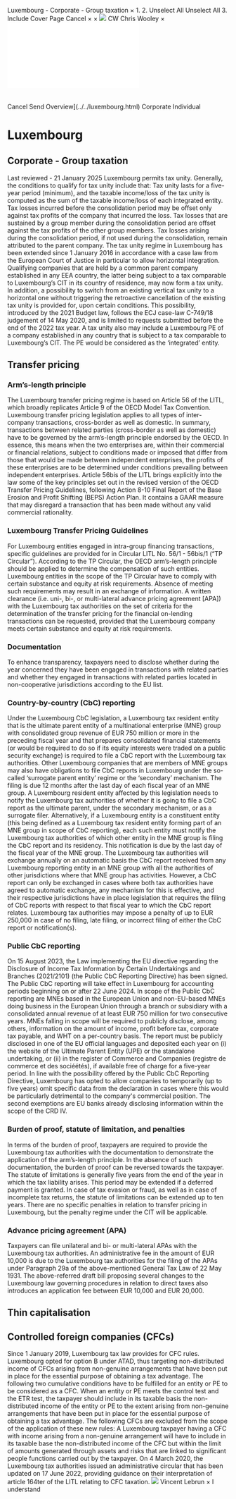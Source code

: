 Luxembourg - Corporate - Group taxation
×
1.
2.
Unselect All
Unselect All
3.
Include Cover Page
Cancel
×
×
![](../../-/media/world-wide-tax-summaries/attachments/global---chris-wooley.ashx%3Frev=ac5e5f3223b34096b1afc2a6009c7320&revision=ac5e5f32-23b3-4096-b1af-c2a6009c7320&hash=859B7ADC84DC2CBEC9760E9E6EE7DE6D0A8BFCDF)
CW
Chris Wooley
×
![](group-taxation.html)
######
Cancel
Send
Overview](../../luxembourg.html)
Corporate
Individual
# Luxembourg
## Corporate - Group taxation
Last reviewed - 21 January 2025
Luxembourg permits tax unity. Generally, the conditions to qualify for tax unity include that:
Tax unity lasts for a five-year period (minimum), and the taxable income/loss of the tax unity is computed as the sum of the taxable income/loss of each integrated entity. Tax losses incurred before the consolidation period may be offset only against tax profits of the company that incurred the loss. Tax losses that are sustained by a group member during the consolidation period are offset against the tax profits of the other group members. Tax losses arising during the consolidation period, if not used during the consolidation, remain attributed to the parent company.
The tax unity regime in Luxembourg has been extended since 1 January 2016 in accordance with a case law from the European Court of Justice in particular to allow horizontal integration. Qualifying companies that are held by a common parent company established in any EEA country, the latter being subject to a tax comparable to Luxembourg’s CIT in its country of residence, may now form a tax unity. In addition, a possibility to switch from an existing vertical tax unity to a horizontal one without triggering the retroactive cancellation of the existing tax unity is provided for, upon certain conditions. This possibility, introduced by the 2021 Budget law, follows the ECJ case-law C-749/18 judgement of 14 May 2020, and is limited to requests submitted before the end of the 2022 tax year.
A tax unity also may include a Luxembourg PE of a company established in any country that is subject to a tax comparable to Luxembourg’s CIT. The PE would be considered as the ‘integrated’ entity.
## Transfer pricing
### Arm’s-length principle
The Luxembourg transfer pricing regime is based on Article 56 of the LITL, which broadly replicates Article 9 of the OECD Model Tax Convention. Luxembourg transfer pricing legislation applies to all types of inter-company transactions, cross-border as well as domestic.
In summary, transactions between related parties (cross-border as well as domestic) have to be governed by the arm’s-length principle endorsed by the OECD. In essence, this means when the two enterprises are, within their commercial or financial relations, subject to conditions made or imposed that differ from those that would be made between independent enterprises, the profits of these enterprises are to be determined under conditions prevailing between independent enterprises.
Article 56bis of the LITL brings explicitly into the law some of the key principles set out in the revised version of the OECD Transfer Pricing Guidelines, following Action 8-10 Final Report of the Base Erosion and Profit Shifting (BEPS) Action Plan. It contains a GAAR measure that may disregard a transaction that has been made without any valid commercial rationality.
### Luxembourg Transfer Pricing Guidelines
For Luxembourg entities engaged in intra-group financing transactions, specific guidelines are provided for in Circular LITL No. 56/1 - 56bis/1 (“TP Circular”). According to the TP Circular, the OECD arm’s-length principle should be applied to determine the compensation of such entities.
Luxembourg entities in the scope of the TP Circular have to comply with certain substance and equity at risk requirements. Absence of meeting such requirements may result in an exchange of information.
A written clearance (i.e. uni-, bi-, or multi-lateral advance pricing agreement [APA]) with the Luxembourg tax authorities on the set of criteria for the determination of the transfer pricing for the financial on-lending transactions can be requested, provided that the Luxembourg company meets certain substance and equity at risk requirements.
### Documentation
To enhance transparency, taxpayers need to disclose whether during the year concerned they have been engaged in transactions with related parties and whether they engaged in transactions with related parties located in non-cooperative jurisdictions according to the EU list.
### Country-by-country (CbC) reporting
Under the Luxembourg CbC legislation, a Luxembourg tax resident entity that is the ultimate parent entity of a multinational enterprise (MNE) group with consolidated group revenue of EUR 750 million or more in the preceding fiscal year and that prepares consolidated financial statements (or would be required to do so if its equity interests were traded on a public security exchange) is required to file a CbC report with the Luxembourg tax authorities. Other Luxembourg companies that are members of MNE groups may also have obligations to file CbC reports in Luxembourg under the so-called ‘surrogate parent entity’ regime or the ‘secondary’ mechanism. The filing is due 12 months after the last day of each fiscal year of an MNE group.
A Luxembourg resident entity affected by this legislation needs to notify the Luxembourg tax authorities of whether it is going to file a CbC report as the ultimate parent, under the secondary mechanism, or as a surrogate filer. Alternatively, if a Luxembourg entity is a constituent entity (this being defined as a Luxembourg tax resident entity forming part of an MNE group in scope of CbC reporting), each such entity must notify the Luxembourg tax authorities of which other entity in the MNE group is filing the CbC report and its residency. This notification is due by the last day of the fiscal year of the MNE group.
The Luxembourg tax authorities will exchange annually on an automatic basis the CbC report received from any Luxembourg reporting entity in an MNE group with all the authorities of other jurisdictions where that MNE group has activities. However, a CbC report can only be exchanged in cases where both tax authorities have agreed to automatic exchange, any mechanism for this is effective, and their respective jurisdictions have in place legislation that requires the filing of CbC reports with respect to that fiscal year to which the CbC report relates.
Luxembourg tax authorities may impose a penalty of up to EUR 250,000 in case of no filing, late filing, or incorrect filing of either the CbC report or notification(s).
### Public CbC reporting
On 15 August 2023, the Law implementing the EU directive regarding the Disclosure of Income Tax Information by Certain Undertakings and Branches (2021/2101) (the Public CbC Reporting Directive) has been signed. The Public CbC reporting will take effect in Luxembourg for accounting periods beginning on or after 22 June 2024.
In scope of the Public CbC reporting are MNEs based in the European Union and non-EU-based MNEs doing business in the European Union through a branch or subsidiary with a consolidated annual revenue of at least EUR 750 million for two consecutive years. MNEs falling in scope will be required to publicly disclose, among others, information on the amount of income, profit before tax, corporate tax payable, and WHT on a per-country basis.
The report must be publicly disclosed in one of the EU official languages and deposited each year on (i) the website of the Ultimate Parent Entity (UPE) or the standalone undertaking, or (ii) in the register of Commerce and Companies (registre de commerce et des sociéétés), if available free of charge for a five-year period.
In line with the possibility offered by the Public CbC Reporting Directive, Luxembourg has opted to allow companies to temporarily (up to five years) omit specific data from the declaration in cases where this would be particularly detrimental to the company's commercial position. The second exemptions are EU banks already disclosing information within the scope of the CRD IV.
### Burden of proof, statute of limitation, and penalties
In terms of the burden of proof, taxpayers are required to provide the Luxembourg tax authorities with the documentation to demonstrate the application of the arm’s-length principle. In the absence of such documentation, the burden of proof can be reversed towards the taxpayer.
The statute of limitations is generally five years from the end of the year in which the tax liability arises. This period may be extended if a deferred payment is granted. In case of tax evasion or fraud, as well as in case of incomplete tax returns, the statute of limitations can be extended up to ten years.
There are no specific penalties in relation to transfer pricing in Luxembourg, but the penalty regime under the CIT will be applicable.
### Advance pricing agreement (APA)
Taxpayers can file unilateral and bi- or multi-lateral APAs with the Luxembourg tax authorities. An administrative fee in the amount of EUR 10,000 is due to the Luxembourg tax authorities for the filing of the APAs under Paragraph 29a of the above-mentioned General Tax Law of 22 May 1931. The above-referred draft bill proposing several changes to the Luxembourg law governing procedures in relation to direct taxes also introduces an application fee between EUR 10,000 and EUR 20,000.
## Thin capitalisation
## Controlled foreign companies (CFCs)
Since 1 January 2019, Luxembourg tax law provides for CFC rules.
Luxembourg opted for option B under ATAD, thus targeting non-distributed income of CFCs arising from non-genuine arrangements that have been put in place for the essential purpose of obtaining a tax advantage.
The following two cumulative conditions have to be fulfilled for an entity or PE to be considered as a CFC.
When an entity or PE meets the control test and the ETR test, the taxpayer should include in its taxable basis the non-distributed income of the entity or PE to the extent arising from non-genuine arrangements that have been put in place for the essential purpose of obtaining a tax advantage.
The following CFCs are excluded from the scope of the application of these new rules:
A Luxembourg taxpayer having a CFC with income arising from a non-genuine arrangement will have to include in its taxable base the non-distributed income of the CFC but within the limit of amounts generated through assets and risks that are linked to significant people functions carried out by the taxpayer.
On 4 March 2020, the Luxembourg tax authorities issued an administrative circular that has been updated on 17 June 2022, providing guidance on their interpretation of article 164ter of the LITL relating to CFC taxation.
![](../../-/media/world-wide-tax-summaries/luxembourgvincent-lebrunluxembourg--vincent-lebrunjpg20231004143008249.ashx%3Frev=f848a3728ff0455cb465b82310d90583&revision=f848a372-8ff0-455c-b465-b82310d90583&hash=38E1784644A138D156D05033D4FBFF59804F45A1)
Vincent Lebrun
×
I understand
